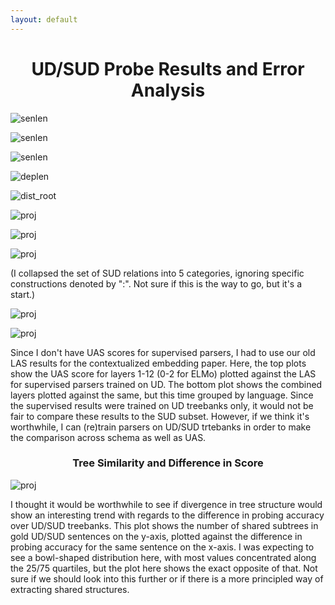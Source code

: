 ```yaml
---
layout: default
---
```


<h1><center>UD/SUD Probe Results and Error Analysis</center></h1>

![senlen](final_plots/bert_final.png)

![senlen](final_plots/elmo_final.png)

![senlen](final_plots/senlen_all.png)

![deplen](final_plots/deplen_all_f1.png)

![dist_root](final_plots/root_dist_all_f1.png)

![proj](final_plots/projectivity_all.png)

![proj](final_plots/postag_all.png)

![proj](final_plots/deprel_all.png)

(I collapsed the set of SUD relations into 5 categories, ignoring specific constructions denoted by ":". Not sure if this is the way to go, but it's a start.)

![proj](final_plots/bert_combined.png)

![proj](final_plots/elmo_combined.png)

Since I don't have UAS scores for supervised parsers, I had to use our old LAS results for the contextualized embedding paper. Here, the top plots show the UAS score for layers 1-12 (0-2 for ELMo) plotted against the LAS for supervised parsers trained on UD. The bottom plot shows the combined layers plotted against the same, but this time grouped by language. Since the supervised results were trained on UD treebanks only, it would not be fair to compare these results to the SUD subset. However, if we think it's worthwhile, I can (re)train parsers on UD/SUD trtebanks in order to make the comparison across schema as well as UAS. 

<h3><center>Tree Similarity and Difference in Score</center></h3>

![proj](final_plots/treesim.png)

I thought it would be worthwhile to see if divergence in tree structure would show an interesting trend with regards to the difference in probing accuracy over UD/SUD treebanks. This plot shows the number of shared subtrees in gold UD/SUD sentences on the y-axis, plotted against the difference in probing accuracy for the same sentence on the x-axis. I was expecting to see a bowl-shaped distribution here, with most values concentrated along the 25/75 quartiles, but the plot here shows the exact opposite of that. Not sure if we should look into this further or if there is a more principled way of extracting shared structures. 

<!-- <h3><center>arc direction</center></h3> -->

<!-- ![arcidr_pr](arcdir_pr.png) ![arcdir_rc](arcdir_rc.png) -->

<!-- <h3><center>pos-tag</center></h3> -->

<!-- ![postag](postags.png) -->

<!-- <h3><center>dependency relations</center></h3> -->

<!-- ![deprel_pr](deprel_pr.png) ![deprel_rc](deprel_rc.png) -->
